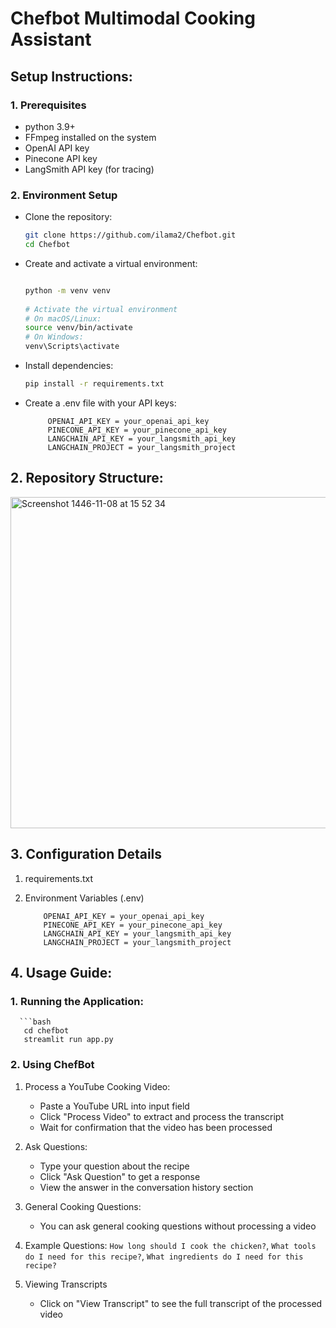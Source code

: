 # Chefbot Multimodal Cooking Assistant

## Setup Instructions:
### 1. Prerequisites
   - python 3.9+
   -  FFmpeg installed on the system
   -  OpenAI API key
   -  Pinecone API key
   -  LangSmith API key (for tracing)
### 2. Environment Setup
   -  Clone the repository:
       ```bash
      git clone https://github.com/ilama2/Chefbot.git
      cd Chefbot


   -  Create and activate a virtual environment:
      ```bash

      python -m venv venv
     
      # Activate the virtual environment
      # On macOS/Linux:
      source venv/bin/activate
      # On Windows:
      venv\Scripts\activate

   - Install dependencies:
      ```bash
      pip install -r requirements.txt
   - Create a .env file with your API keys:
     
              OPENAI_API_KEY = your_openai_api_key
              PINECONE_API_KEY = your_pinecone_api_key
              LANGCHAIN_API_KEY = your_langsmith_api_key
              LANGCHAIN_PROJECT = your_langsmith_project


  ## 2. Repository Structure:
        
   <img width="530" alt="Screenshot 1446-11-08 at 15 52 34" src="https://github.com/user-attachments/assets/1737895a-7239-43ec-b789-6b9b69adbc17" />


  ## 3. Configuration Details
   1. requirements.txt
   2. Environment Variables (.env)
     
              OPENAI_API_KEY = your_openai_api_key
              PINECONE_API_KEY = your_pinecone_api_key
              LANGCHAIN_API_KEY = your_langsmith_api_key
              LANGCHAIN_PROJECT = your_langsmith_project
  ## 4. Usage Guide:
### 1. Running the Application:
      ```bash
       cd chefbot
       streamlit run app.py


### 2. Using ChefBot
  1. Process a YouTube Cooking Video:
       - Paste a YouTube URL into input field
       - Click "Process Video" to extract and process the transcript
       - Wait for confirmation that the video has been processed
         
  2. Ask Questions:
       - Type your question about the recipe
       - Click "Ask Question" to get a response
       - View the answer in the conversation history section
   
  3. General Cooking Questions:
       - You can ask general cooking questions without processing a video

  4.  Example Questions:
            `How long should I cook the chicken?`,
            `What tools do I need for this recipe?`,
            `What ingredients do I need for this recipe?`

  6. Viewing Transcripts
       - Click on "View Transcript" to see the full transcript of the processed video

     
     
     
  
